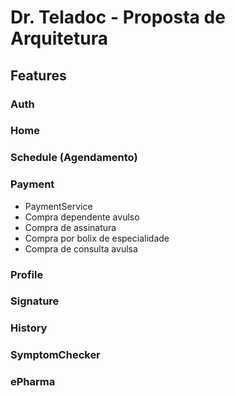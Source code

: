 # Dr. Teladoc - Proposta de Arquitetura

## Features

### Auth

### Home 

### Schedule (Agendamento)

### Payment
  - PaymentService
  - Compra dependente avulso
  - Compra de assinatura
  - Compra por bolix de especialidade
  - Compra de consulta avulsa

### Profile

### Signature

### History

### SymptomChecker

### ePharma
